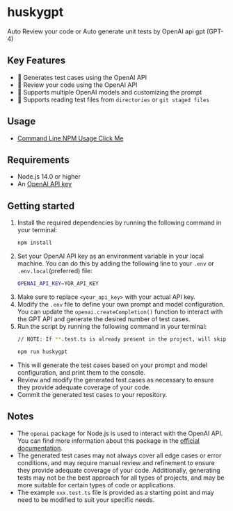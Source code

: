 # huskygpt
Auto Review your code or Auto generate unit tests by OpenAI api gpt (GPT-4)

## Key Features
- 🤖 Generates test cases using the OpenAI API
- 🤖 Review your code using the OpenAI API
- 🧠 Supports multiple OpenAI models and customizing the prompt
- 📂 Supports reading test files from `directories` or `git staged files`

## Usage
- [Command Line NPM Usage Click Me](https://github.com/luffy-xu/huskygpt/tree/main/package
)


## Requirements
- Node.js 14.0 or higher
- An [OpenAI API key](https://platform.openai.com/account/api-keys)

## Getting started
1. Install the required dependencies by running the following command in your terminal:
    ```bash
    npm install
    ```
1. Set your OpenAI API key as an environment variable in your local machine. You can do this by adding the following line to your `.env` or `.env.local`(preferred) file:
    ```bash
    OPENAI_API_KEY=YOR_API_KEY
    ```
1. Make sure to replace `<your_api_key>` with your actual API key.
1. Modify the `.env` file to define your own prompt and model configuration. You can update the `openai.createCompletion()` function to interact with the GPT API and generate the desired number of test cases.
1. Run the script by running the following command in your terminal:
    ```bash
    // NOTE: If **.test.ts is already present in the project, will skip this file generation

    npm run huskygpt
    ```
- This will generate the test cases based on your prompt and model configuration, and print them to the console.
- Review and modify the generated test cases as necessary to ensure they provide adequate coverage of your code.
- Commit the generated test cases to your repository.

## Notes
- The `openai` package for Node.js is used to interact with the OpenAI API. You can find more information about this package in the [official documentation](https://github.com/openai/openai-node
).
- The generated test cases may not always cover all edge cases or error conditions, and may require manual review and refinement to ensure they provide adequate coverage of your code. Additionally, generating tests may not be the best approach for all types of projects, and may be more suitable for certain types of code or applications.
- The example `xxx.test.ts` file is provided as a starting point and may need to be modified to suit your specific needs.
